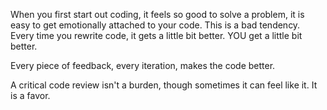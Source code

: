 When you first start out coding, it feels so good to solve a problem, it is easy to get emotionally attached to your code. 
This is a bad tendency. Every time you rewrite code, it gets a little bit better. YOU get a little bit better. 

Every piece of feedback, every iteration, makes the code better.

A critical code review isn't a burden, though sometimes it can feel like it. It is a favor. 
